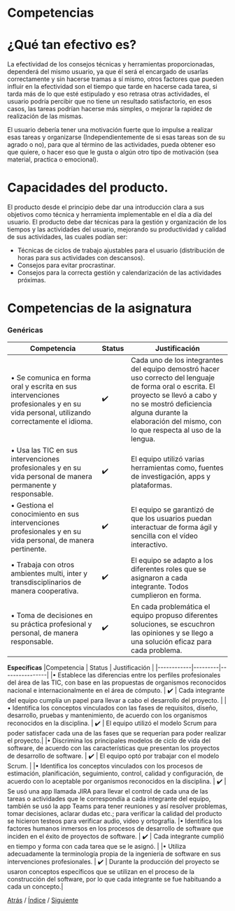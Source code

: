 # Competencias

# ¿Qué tan efectivo es?
La efectividad de los consejos técnicas y herramientas proporcionadas, dependerá del mismo usuario, ya que él será el encargado de usarlas correctamente y sin hacerse tramas a sí mismo, otros factores que pueden influir en la efectividad son el tiempo que tarde en hacerse cada tarea, si tarda más de lo que esté estipulado y eso retrasa otras actividades, el usuario podría percibir que no tiene un resultado satisfactorio, en esos casos, las tareas podrían hacerse más simples, o mejorar la rapidez de realización de las mismas.

El usuario debería tener una motivación fuerte que lo impulse a realizar esas tareas y organizarse (Independientemente de si esas tareas son de su agrado o no), para que al término de las actividades, pueda obtener eso que quiere, o hacer eso que le gusta o algún otro tipo de motivación (sea material, practica o emocional).

# Capacidades del producto.
El producto desde el principio debe dar una introducción clara a sus objetivos como técnica y herramienta implementable en el día a día del usuario.
El producto debe dar técnicas para la gestión y organización de los tiempos y las actividades del usuario, mejorando su productividad y calidad de sus actividades, las cuales podían ser:

- Técnicas de ciclos de trabajo ajustables para el usuario (distribución de horas para sus actividades con descansos).
- Consejos para evitar procrastinar.
- Consejos para la correcta gestión y calendarización de las actividades próximas.

# Competencias de la asignatura

### Genéricas 

|Competencia |	Status |	Justificación |
|------------|---------|----------------|
|•	Se comunica en forma oral y escrita en sus intervenciones profesionales y en su vida personal, utilizando correctamente el idioma. |	:heavy_check_mark: | 	Cada uno de los integrantes del equipo demostró hacer uso correcto del lenguaje de forma oral o escrita. El proyecto se llevó a cabo y no se mostró deficiencia alguna durante la elaboración del mismo, con lo que respecta al uso de la lengua.|
|•	Usa las TIC en sus intervenciones profesionales y en su vida personal de manera permanente y responsable. |	:heavy_check_mark: |	El equipo utilizó varias herramientas como, fuentes de investigación, apps y plataformas. |
|•	Gestiona el conocimiento en sus intervenciones profesionales y en su vida personal, de manera pertinente.	| :heavy_check_mark: |	El equipo se garantizó de que los usuarios puedan interactuar de forma ágil y sencilla con el vídeo interactivo.|
|•	Trabaja con otros ambientes multi, inter y transdisciplinarios de manera cooperativa. |	:heavy_check_mark:	| El equipo se adapto a los diferentes roles que se asignaron a cada integrante. Todos cumplieron en forma. | 
|•	Toma de decisiones en su práctica profesional y personal, de manera responsable. |	:heavy_check_mark:	| En cada problemática el equipo propuso diferentes soluciones, se escuchron las opiniones y se llego a una solución eficaz para cada problema. |


**Específicas**
|Competencia |	Status |	Justificación |
|------------|---------|----------------|
|•	Establece las diferencias entre los perfiles profesionales del área de las TIC, con base en las propuestas de organismos reconocidos nacional e internacionalmente en el área de cómputo.	| :heavy_check_mark: |	Cada integrante del equipo cumplía un papel para llevar a cabo el desarrollo del proyecto.  |
|•	Identifica los conceptos vinculados con las fases de requisitos, diseño, desarrollo, pruebas y mantenimiento, de acuerdo con los organismos reconocidos en la disciplina.	| :heavy_check_mark: |	El equipo utilizó el modelo Scrum para poder satisfacer cada una de las fases que se requerían para poder realizar el proyecto.|
|•	Discrimina los principales modelos de ciclo de vida del software, de acuerdo con las características que presentan los proyectos de desarrollo de software. |  :heavy_check_mark:	| El equipo optó por trabajar con el modelo Scrum. |
|•	Identifica los conceptos vinculados con los procesos de estimación, planificación, seguimiento, control, calidad y configuración, de acuerdo con lo aceptable por organismos reconocidos en la disciplina. |	:heavy_check_mark:	| Se usó una app llamada JIRA para llevar el control de cada una de las tareas o actividades que le correspondía a cada integrante del equipo, también se usó la app Teams para tener reuniones y así resolver problemas, tomar decisiones, aclarar dudas etc.; para verificar la calidad del producto se hicieron testeos para verificar audio, video y ortografía. 
|•	Identifica los factores humanos inmersos en los procesos de desarrollo de software que inciden en el éxito de proyectos de software.	| :heavy_check_mark:	| Cada integrante cumplió en tiempo y forma con cada tarea que se le asignó.  |
|•	Utiliza adecuadamente la terminología propia de la ingeniería de software en sus intervenciones profesionales. |	:heavy_check_mark:	| Durante la producción del proyecto se usaron conceptos específicos que se utilizan en el proceso de la construcción del software, por lo que cada integrante se fue habituando a cada un concepto.|


[Atrás](https://github.com/Ibis-C/Metodos-de-organizacion/blob/Segunda-entrega/Documentacion/6.%20Datos%20de%20estudio%20e%20Investigacion.md#datos-de-estudio-e-investigación)
/ [Índice](https://github.com/Ibis-C/Metodos-de-organizacion/tree/Segunda-entrega#%C3%ADndice-scrolll) /
[Siguiente](https://github.com/Ibis-C/Metodos-de-organizacion/blob/Segunda-entrega/Documentacion/8.%20Trabajo%20en%20equipo.md#trabajo-en-equipo)

